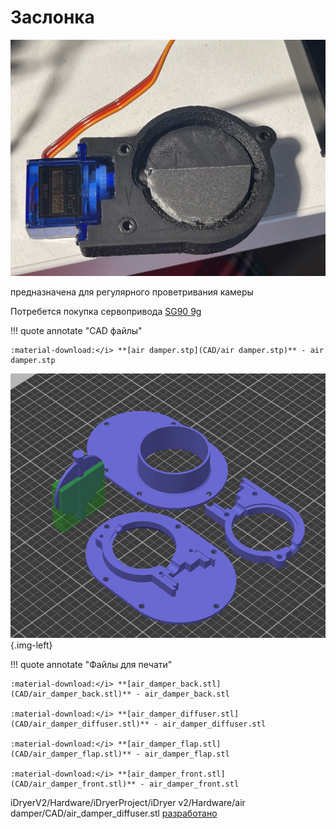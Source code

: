 # Заслонка
![img](https://raw.githubusercontent.com/pavluchenkor/iDryerProject/main/iDryer%20v2/Hardware/air%20damper/img/camphoto_959030623-web.jpeg)

предназначена для регулярного проветривания камеры

Потребется покупка сервопривода [SG90 9g](https://aliexpress.ru/item/32962841728.html?sku_id=66666348213&spm=.search_results.16.6c0b4aa6tK2QUa)


!!! quote annotate "CAD файлы"

    :material-download:</i> **[air damper.stp](CAD/air damper.stp)** - air damper.stp


![img](https://raw.githubusercontent.com/pavluchenkor/iDryerProject/main/iDryer%20v2/Hardware/air%20damper/img/1.jpg){.img-left}


!!! quote annotate "Файлы для печати"

    :material-download:</i> **[air_damper_back.stl](CAD/air_damper_back.stl)** - air_damper_back.stl

    :material-download:</i> **[air_damper_diffuser.stl](CAD/air_damper_diffuser.stl)** - air_damper_diffuser.stl

    :material-download:</i> **[air_damper_flap.stl](CAD/air_damper_flap.stl)** - air_damper_flap.stl

    :material-download:</i> **[air_damper_front.stl](CAD/air_damper_front.stl)** - air_damper_front.stl
    
iDryerV2/Hardware/iDryerProject/iDryer v2/Hardware/air damper/CAD/air_damper_diffuser.stl
[разработано](https://t.me/gungrel)